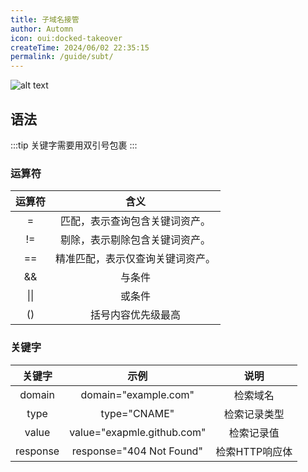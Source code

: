 ```yaml
---
title: 子域名接管
author: Automn
icon: oui:docked-takeover
createTime: 2024/06/02 22:35:15
permalink: /guide/subt/
---
```

![alt text](/images/subt-cn.png)

## 语法
:::tip
关键字需要用双引号包裹
:::

### 运算符

|     运算符              |                  含义 |
| :----------------------: | :-----------------------: |
| =                            | 匹配，表示查询包含关键词资产。 |
|       !=       | 剔除，表示剔除包含关键词资产。 |
|       ==       | 精准匹配，表示仅查询关键词资产。 |
| && | 与条件 |
| \|\| | 或条件 |
| () | 括号内容优先级最高 |



### 关键字

|  关键字  |            示例            |      说明      |
| :------: | :------------------------: | :------------: |
|  domain  |    domain="example.com"    |    检索域名    |
|   type   |        type="CNAME"        |  检索记录类型  |
|  value   | value="exapmle.github.com" |   检索记录值   |
| response |  response="404 Not Found"  | 检索HTTP响应体 |